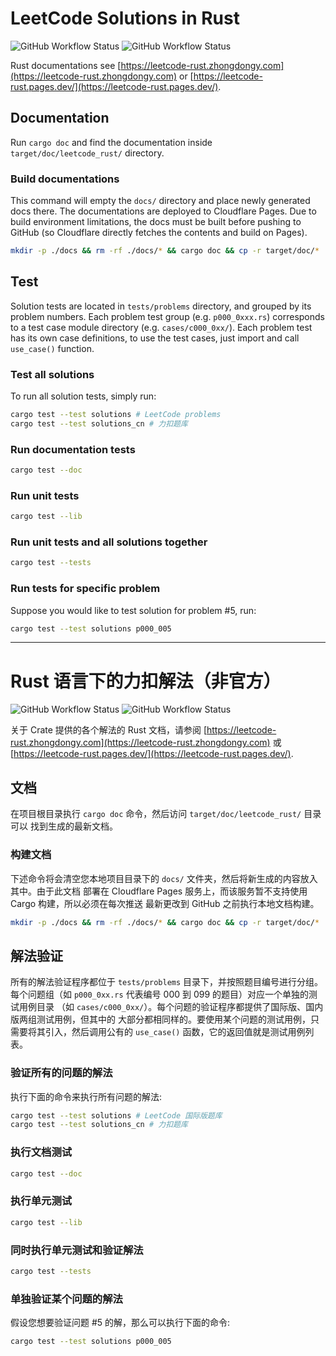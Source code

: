 # LeetCode Solutions in Rust
![GitHub Workflow Status](https://img.shields.io/github/actions/workflow/status/zhongdongy/leetcode_rust/solution_test.yml?label=LeetCode%20Solution%20Tests&logo=github&style=plastic)
![GitHub Workflow Status](https://img.shields.io/github/actions/workflow/status/zhongdongy/leetcode_rust/solution_test_cn.yml?label=力扣解法验证&logo=github&style=plastic)

Rust documentations see [https://leetcode-rust.zhongdongy.com](https://leetcode-rust.zhongdongy.com) 
or [https://leetcode-rust.pages.dev/](https://leetcode-rust.pages.dev/).

## Documentation

Run `cargo doc` and find the documentation inside `target/doc/leetcode_rust/` directory. 

### Build documentations

This command will empty the `docs/` directory and place newly generated docs 
there. The documentations are deployed to Cloudflare Pages. Due to build 
environment limitations, the docs must be built before pushing to GitHub (so
Cloudflare directly fetches the contents and build on Pages).

```bash
mkdir -p ./docs && rm -rf ./docs/* && cargo doc && cp -r target/doc/* ./docs/
```

## Test

Solution tests are located in `tests/problems` directory, and grouped by its 
problem numbers. Each problem test group (e.g. `p000_0xxx.rs`) corresponds to a
test case module directory (e.g. `cases/c000_0xx/`). Each problem test has its
own case definitions, to use the test cases, just import and call `use_case()` 
function.

### Test all solutions

To run all solution tests, simply run:

```bash
cargo test --test solutions # LeetCode problems
cargo test --test solutions_cn # 力扣题库
```

### Run documentation tests

```bash
cargo test --doc
```

### Run unit tests

```bash
cargo test --lib
```

### Run unit tests and all solutions together

```bash
cargo test --tests
```

### Run tests for specific problem

Suppose you would like to test solution for problem #5, run:

```bash
cargo test --test solutions p000_005
```


---

# Rust 语言下的力扣解法（非官方）

![GitHub Workflow Status](https://img.shields.io/github/actions/workflow/status/zhongdongy/leetcode_rust/solution_test.yml?label=LeetCode%20Solution%20Tests&logo=github&style=plastic)
![GitHub Workflow Status](https://img.shields.io/github/actions/workflow/status/zhongdongy/leetcode_rust/solution_test_cn.yml?label=力扣解法验证&=github&style=plastic)

关于 Crate 提供的各个解法的 Rust 文档，请参阅 [https://leetcode-rust.zhongdongy.com](https://leetcode-rust.zhongdongy.com) 
或 [https://leetcode-rust.pages.dev/](https://leetcode-rust.pages.dev/).

## 文档

在项目根目录执行 `cargo doc` 命令，然后访问 `target/doc/leetcode_rust/` 目录可以
找到生成的最新文档。

### 构建文档

下述命令将会清空您本地项目目录下的 `docs/` 文件夹，然后将新生成的内容放入其中。由于此文档
部署在 Cloudflare Pages 服务上，而该服务暂不支持使用 Cargo 构建，所以必须在每次推送
最新更改到 GitHub 之前执行本地文档构建。

```bash
mkdir -p ./docs && rm -rf ./docs/* && cargo doc && cp -r target/doc/* ./docs/
```

## 解法验证

所有的解法验证程序都位于 `tests/problems` 目录下，并按照题目编号进行分组。
每个问题组（如 `p000_0xx.rs` 代表编号 000 到 099 的题目）对应一个单独的测试用例目录
（如 `cases/c000_0xx/`）。每个问题的验证程序都提供了国际版、国内版两组测试用例，但其中的
大部分都相同样的。要使用某个问题的测试用例，只需要将其引入，然后调用公有的 `use_case()` 
函数，它的返回值就是测试用例列表。

### 验证所有的问题的解法

执行下面的命令来执行所有问题的解法:

```bash
cargo test --test solutions # LeetCode 国际版题库
cargo test --test solutions_cn # 力扣题库
```

### 执行文档测试

```bash
cargo test --doc
```

### 执行单元测试

```bash
cargo test --lib
```

### 同时执行单元测试和验证解法

```bash
cargo test --tests
```

### 单独验证某个问题的解法

假设您想要验证问题 #5 的解，那么可以执行下面的命令:

```bash
cargo test --test solutions p000_005
```